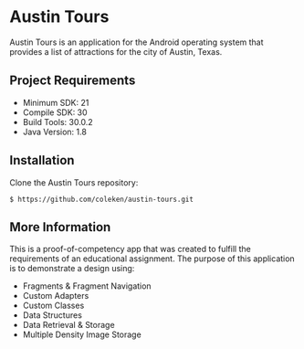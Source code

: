 # Austin Tours
Austin Tours is an application for the Android operating system that provides a list of attractions for the city of Austin, Texas.

## Project Requirements
* Minimum SDK: 21
* Compile SDK: 30
* Build Tools: 30.0.2
* Java Version: 1.8

## Installation
Clone the Austin Tours repository:

`$ https://github.com/coleken/austin-tours.git`

## More Information
This is a proof-of-competency app that was created to fulfill the requirements of an educational assignment. The purpose of this application is to demonstrate a design using:
* Fragments & Fragment Navigation
* Custom Adapters
* Custom Classes
* Data Structures
* Data Retrieval & Storage
* Multiple Density Image Storage
